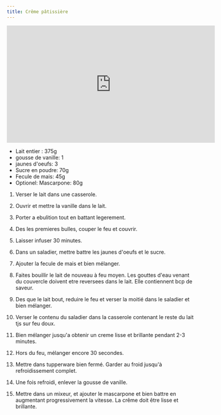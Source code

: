 ```yaml
---
title: Crême pâtissière
---
```


<div class="youtube-video-container">
  <iframe width="560" height="315" src="https://www.youtube.com/embed/hmRTfsL9zWg?start=186" title="YouTube video player" frameborder="0" allow="accelerometer; autoplay; clipboard-write; encrypted-media; gyroscope; picture-in-picture" allowFullScreen></iframe>
</div>

- Lait entier : 375g
- gousse de vanille: 1
- jaunes d'oeufs: 3
- Sucre en poudre: 70g
- Fecule de mais: 45g
- Optionel: Mascarpone: 80g

1. Verser le lait dans une casserole.
1. Ouvrir et mettre la vanille dans le lait.
1. Porter a ebulition tout en battant legerement.
1. Des les premieres bulles, couper le feu et couvrir.
1. Laisser infuser 30 minutes.

1. Dans un saladier, mettre battre les jaunes d'oeufs et le sucre.
1. Ajouter la fecule de mais et bien mélanger.
1. Faites bouillir le lait de nouveau à feu moyen. Les gouttes d'eau venant du couvercle doivent etre reversees dans le lait. Elle contiennent bcp de saveur.
1. Des que le lait bout, reduire le feu et verser la moitié dans le saladier et bien mélanger.
1. Verser le contenu du saladier dans la casserole contenant le reste du lait tjs sur feu doux.
1. Bien mélanger jusqu'a obtenir un creme lisse et brillante pendant 2-3 minutes.
1. Hors du feu, mélanger encore 30 secondes.
1. Mettre dans tupperware bien fermé. Garder au froid jusqu'à refroidissement complet.

1. Une fois refroidi, enlever la gousse de vanille.
1. Mettre dans un mixeur, et ajouter le mascarpone et bien battre en augmentant progressivement la vitesse. La crême doit être lisse et brillante.
